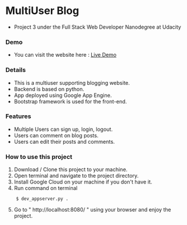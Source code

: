 # MultiUser Blog
- Project 3  under the Full Stack Web Developer Nanodegree at Udacity

### Demo
- You can visit the website here : [Live Demo](https://multiuser-blog-158606.appspot.com)

### Details
- This is a multiuser supporting blogging website.
- Backend is based on python.
- App deployed using Google App Engine.
- Bootstrap framework is used for the front-end.

### Features
- Multiple Users can sign up, login, logout.
- Users can comment on blog posts.
- Users can edit their posts and comments.

### How to use this project
1. Download / Clone this project to your machine.
2. Open terminal and navigate to the project directory. 
3. Install Google Cloud on your machine if you don't have it.
4. Run command on terminal 
```shell
    $ dev_appserver.py . 
```
5. Go to " http://localhost:8080/ " using your browser and enjoy the project.

